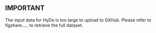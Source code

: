 ## IMPORTANT
The input data for HyDe is too large to upload to GitHub. Please refer to figshare..... to retrieve the full dataset.
